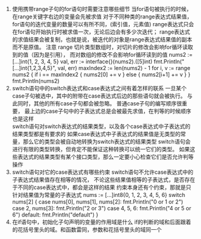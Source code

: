 1. 使用携带range子句的for语句时需要注意哪些细节
当for语句被执行的时候，在range关键字右边的变量会先被求值
对于不同种类的range表达式结果值，for语句的迭代变量的数量可以有所不同，(索引值，元素值)
range表达式只会在for语句开始执行时被求值一次，无论后边会有多少次迭代；
range表达式的求值结果会被复制，也就是说，被迭代的对象是range表达式结果值的副本而不是原值。
注意 range 切片类型数组时，对切片的修改会影响for循环读取到的值（因为是引用），
    而对数组的修改不会影响for循环读到的值
nums2 := [...]int{1, 2, 3, 4, 5}
val, err := interface{}(nums2).([5]int)
fmt.Println("[...]int{1,2,3,4,5}", val, err)
maxIndex2 := len(nums2) - 1
for i, v := range nums2 {
    if i == maxIndex2 {
        nums2[0] += v
    } else {
        nums2[i+1] += v
    }
}
fmt.Println(nums2)    
2. switch语句中的switch表达式和case表达式之间有着怎样的联系
一旦某个case子句被选中，其中的附带在case表达式后边的那些语句就会被执行。
    与此同时，其他的所有case子句都会被忽略。
普通case子句的编写顺序很重要，
    最上边的case子句中的子表达式总是会被最先求值，在判等的时候顺序也是这样    
switch语句对switch表达式的结果类型，以及各个case表达式中子表达式的结果类型都是有要求的
    如果case表达式中子表达式的结果值是无类型的常量，那么它的类型会被自动地转换为switch表达式的结果类型
switch语句会进行有限的类型转换，但肯定不能保证这种转换可以统一它们的类型。
    如果这些表达式的结果类型有某个接口类型，那么一定要小心检查它们是否允许判等操作
3. switch语句对它的case表达式有哪些约束
switch语句不允许case表达式中的子表达式结果值存在相等的情况，
    不论这些结果值相等的子表达式，是否存在于不同的case表达式中，都会是这样的结果
约束本身还有个约束，那就是只针对结果值为常量的子表达式
	nums := [...]int8{0, 1, 2, 3, 4, 5, 6}
	switch nums[2] {
	case nums[0], nums[1], nums[2]:
		fmt.Println("0 or 1 or 2")
	case 2, nums[3]:
		fmt.Println("2 or 3")
	case 4, 5, 6:
		fmt.Println("4 or 5 or 6")
	default:
		fmt.Println("default")
	}
4. 在if语句中，初始化子句声明的变量的作用域是什么
if的判断的域和后面跟着的花括号里头的域。和函数雷同，参数和花括号里头的域同一个